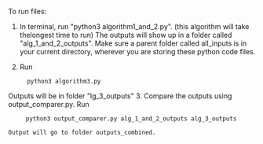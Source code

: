 To run files:

1. In terminal, run "python3 algorithm1_and_2.py". (this algorithm will take thelongest time to run)
  The outputs will show up in a folder called "alg_1_and_2_outputs". 
  Make sure a parent folder called all_inputs is in your current directory, wherever you are storing these python code files.
2. Run

         python3 algorithm3.py
  Outputs will be in folder "lg_3_outputs"
3. Compare the outputs using output_comparer.py. Run

         python3 output_comparer.py alg_1_and_2_outputs alg_3_outputs
    
    Output will go to folder outputs_combined.
